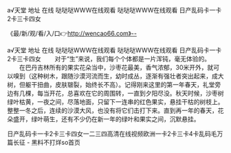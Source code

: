а√天堂 地址 在线
哒哒哒WWW在线观看
哒哒哒WWW在线观看
日产乱码卡一卡2卡三卡四女


《最/新/观/看/入/口👉http://wencao66.com》--

а√天堂 地址 在线
哒哒哒WWW在线观看
哒哒哒WWW在线观看
日产乱码卡一卡2卡三卡四女
　　对于“生”来说，我们每个个体都是一片浑钝，毫无体验的。
　　在巴丹吉林所有的果实花朵当中，沙枣花最美，香气浓郁，30米开外，就可以嗅到（这种树木，跟随沙漠河流而生，幼时成丛，逐渐有强壮者突出起来，成大树，但躯干扭曲，皮肤皲裂，始终长不高）。记得刚来这里的第一年春天，礼堂旁边有几棵，每当开花，总喜欢在它的周围转，一直到夕阳尽没。秋天时候，沙枣树绿叶枯黄，一夜之间，尽落地面，只留下一连串的红色果实，悬挂干枯的树枝上。整整一冬之后，连续的沙漠大风，也没有将它们击打下来。直到再一年的春天，花朵盛开，绿叶萌生，还有不少仍在新一年的绿叶和果实之间，沉默悬挂。





日产乱码卡一卡2卡三卡四女一二三四高清在线视频欧洲一卡2卡三卡4卡乱码毛万篇长征 - 黑料不打烊so首页
